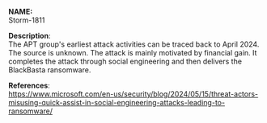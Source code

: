 **NAME:**  
Storm-1811


**Description**:   
The APT group's earliest attack activities can be traced back to April 2024. The source is unknown. The attack is mainly motivated by financial gain. It completes the attack through social engineering and then delivers the BlackBasta ransomware.

**References**:  
https://www.microsoft.com/en-us/security/blog/2024/05/15/threat-actors-misusing-quick-assist-in-social-engineering-attacks-leading-to-ransomware/